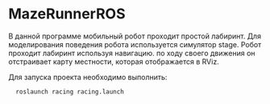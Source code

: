 # MazeRunnerROS

В данной программе мобильный робот проходит простой лабиринт. Для моделирования поведения робота используется симулятор stage. Робот проходит лабиринт используя навигацию. по ходу своего движения он отстраивает карту местности, которая отображается в RViz.

Для запуска проекта необходимо выполнить:
```bash
  roslaunch racing racing.launch
```
